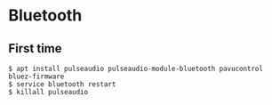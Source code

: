 # Bluetooth

## First time

```shell
$ apt install pulseaudio pulseaudio-module-bluetooth pavucontrol bluez-firmware
$ service bluetooth restart
$ killall pulseaudio
```
